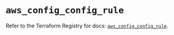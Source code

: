 # `aws_config_config_rule`

Refer to the Terraform Registry for docs: [`aws_config_config_rule`](https://registry.terraform.io/providers/hashicorp/aws/5.75.0/docs/resources/config_config_rule).
